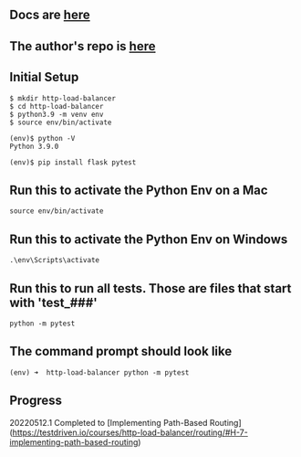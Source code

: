 ## Docs are [here](https://testdriven.io/courses/http-load-balancer/concepts/)

## The author's repo is [here](https://github.com/paktek123/myhouse-api)

## Initial Setup
```
$ mkdir http-load-balancer
$ cd http-load-balancer
$ python3.9 -m venv env
$ source env/bin/activate

(env)$ python -V
Python 3.9.0

(env)$ pip install flask pytest
```

## Run this to activate the Python Env on a Mac
```
source env/bin/activate
```

## Run this to activate the Python Env on Windows
```
.\env\Scripts\activate
```

## Run this to run all tests. Those are files that start with 'test_###'
```
python -m pytest
```

## The command prompt should look like
```
(env) ➜  http-load-balancer python -m pytest 
```

## Progress
20220512.1 Completed to [Implementing Path-Based Routing] (https://testdriven.io/courses/http-load-balancer/routing/#H-7-implementing-path-based-routing)
